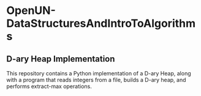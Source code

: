 # OpenUN-DataStructuresAndIntroToAlgorithms

## D-ary Heap Implementation
  
This repository contains a Python implementation of a D-ary Heap, along with a program that reads integers from a file, builds a D-ary heap, and performs extract-max operations.